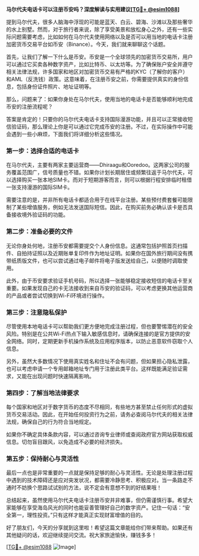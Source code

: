 **马尔代夫电话卡可以注册币安吗？深度解读与实用建议[[TG💪+ @esim1088](https://t.me/s/esim1088)]**

提到马尔代夫，很多人脑海中浮现的可能是蓝天、白云、碧海、沙滩以及那些奢华的水上别墅。然而，对于旅行者来说，除了享受美景和放松身心之外，还有一些实际问题需要考虑，比如如何在马尔代夫使用网络以及是否可以用当地的电话卡注册加密货币交易平台如币安（Binance）。今天，我们就来聊聊这个话题。

首先，让我们了解一下什么是币安。币安是一个全球领先的加密货币交易所，用户可以通过它买卖各种数字资产，比如比特币、以太坊等。为了确保账户安全并遵守相关法律法规，许多国家和地区对加密货币交易有严格的KYC（了解你的客户）和AML（反洗钱）政策。这意味着，在注册币安之前，你需要提供真实的身份信息，包括身份证件照片、地址证明等。

那么，问题来了：如果你身处在马尔代夫，使用当地的电话卡是否能够顺利地完成币安的注册流程呢？

答案是肯定的！只要你的马尔代夫电话卡支持国际漫游功能，并且可以正常接收短信验证码，那么理论上你是可以通过它完成币安的注册。不过，在实际操作中可能会遇到一些小麻烦，下面我们将详细分析这些情况。

### **第一步：选择合适的电话卡**
在马尔代夫，主要有两家主要运营商——Dhiraagu和Ooredoo。这两家公司的服务覆盖范围广，信号质量也不错。如果你计划长期居住或频繁往返于马尔代夫，可以选择购买一张本地SIM卡。而对于短期游客而言，则可以根据行程安排临时租借一张支持漫游的国际SIM卡。

需要注意的是，并非所有电话卡都适合用于在线平台注册。某些预付费套餐可能限制了某些增值服务，例如无法发送国际短信。因此，在购买前务必确认该卡是否具备接收境外验证码的功能。

### **第二步：准备必要的文件**
无论你身处何地，注册币安都需要提交个人身份信息。这通常包括护照首页扫描件、自拍持证照以及近期账单复印件作为地址证明。如果你在国外旅行期间没有携带纸质版文件，也可以尝试通过电子邮件将电子版发送给自己，以便随时调取使用。

此外，由于币安要求验证手机号码，所以选择一张能够稳定接收短信的电话卡至关重要。如果发现自己的卡无法接收到来自币安的验证码，可以考虑更换其他运营商的产品或者尝试切换到Wi-Fi环境进行操作。

### **第三步：注意隐私保护**
尽管使用本地电话卡可以帮助我们更方便地完成注册过程，但也要警惕潜在的安全风险。特别是在公共Wi-Fi热点下输入敏感信息时，请确保连接的是官方提供的安全网络。同时，定期更新手机操作系统及应用程序版本，以防止恶意软件窃取个人信息。

另外，虽然大多数情况下使用真实姓名和住址不会有问题，但如果担心隐私泄露，也可以考虑申请一个专用邮箱地址专门用于注册此类平台。这样既能满足验证需求，又能在出现问题时快速隔离影响。

### **第四步：了解当地法律要求**
每个国家和地区对于数字货币的态度不尽相同，有些地方甚至禁止任何形式的虚拟货币交易活动。因此，在开始任何投资行为之前，请务必查阅马尔代夫的相关法律法规，确保自己的行为符合当地规定。

如果你不确定具体条款内容，可以通过咨询专业律师或查阅政府官方网站获取权威信息。切勿盲目跟风，以免造成不必要的经济损失。

### **第五步：保持耐心与灵活性**
最后一点也是非常重要的一点就是保持足够的耐心与灵活性。无论是处理注册过程中遇到的技术障碍还是应对突发状况，都需要冷静思考、积极应对。当一条路走不通时不妨换个思路试试别的方法，说不定会有意想不到的好结果哦！

总结起来，虽然使用马尔代夫电话卡注册币安并非难事，但仍需谨慎行事。希望大家能够在享受海岛风光的同时也能妥善管理好自己的数字资产。记住一句话：“安全第一，理性投资。”只有这样才能真正实现财富增值的目的。

好了朋友们，今天的分享就到这里啦！希望这篇文章能给你们带来帮助。如果还有其他疑问的话，欢迎继续提问交流。祝大家旅途愉快，赚钱多多！

[[TG💪+ @esim1088](https://t.me/s/esim1088) ![Image](https://i.postimg.cc/4NQfJmqS/Snipaste-2025-05-13-00-14-12.png)]